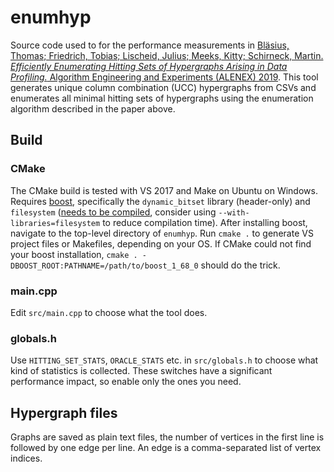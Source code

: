 # enumhyp
Source code used to for the performance measurements in [Bläsius, Thomas; Friedrich, Tobias; Lischeid, Julius; Meeks, Kitty; Schirneck, Martin. *Efficiently Enumerating Hitting Sets of Hypergraphs Arising in Data Profiling.* Algorithm Engineering and Experiments (ALENEX) 2019](https://hpi.de/friedrich/news/2018/alenex.html?tx_extbibsonomycsl_publicationlist%5BuserName%5D=puma-friedrich&tx_extbibsonomycsl_publicationlist%5BintraHash%5D=0aecd21152fdb3b41484d610834d7fec&tx_extbibsonomycsl_publicationlist%5BfileName%5D=ALENEX19_UCC.pdf&tx_extbibsonomycsl_publicationlist%5Bcontroller%5D=Document&cHash=af82a4759d1b33a3042ed64d7ce5060c). This tool generates unique column combination (UCC) hypergraphs from CSVs and enumerates all minimal hitting sets of hypergraphs using the enumeration algorithm described in the paper above.

## Build
### CMake
The CMake build is tested with VS 2017 and Make on Ubuntu on Windows. Requires [boost](https://www.boost.org/), specifically the `dynamic_bitset` library (header-only) and `filesystem` ([needs to be compiled](https://www.boost.org/doc/libs/1_68_0/more/getting_started/unix-variants.html#easy-build-and-install), consider using `--with-libraries=filesystem` to reduce compilation time). After installing boost, navigate to the top-level directory of `enumhyp`. Run `cmake .` to generate VS project files or Makefiles, depending on your OS. If CMake could not find your boost installation, `cmake . -DBOOST_ROOT:PATHNAME=/path/to/boost_1_68_0` should do the trick.
### main.cpp
Edit `src/main.cpp` to choose what the tool does.
### globals.h
Use `HITTING_SET_STATS`, `ORACLE_STATS` etc. in `src/globals.h` to choose what kind of statistics is collected. These switches have a significant performance impact, so enable only the ones you need.

## Hypergraph files
Graphs are saved as plain text files, the number of vertices in the first line is followed by one edge per line. An edge is a comma-separated list of vertex indices.
